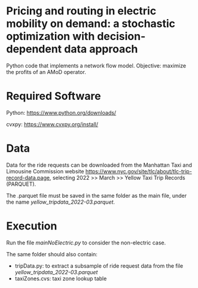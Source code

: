 # Pricing and routing in electric mobility on demand: a stochastic optimization with decision-dependent data approach

Python code that implements a network flow model. Objective: maximize the profits of an AMoD operator. 

# Required Software

Python: https://www.python.org/downloads/

cvxpy: https://www.cvxpy.org/install/

# Data

Data for the ride requests can be downloaded from the Manhattan Taxi and Limousine Commission website https://www.nyc.gov/site/tlc/about/tlc-trip-record-data.page, selecting 2022 >> March >> Yellow Taxi Trip Records (PARQUET).

The .parquet file must be saved in the same folder as the main file, under the name <em>yellow_tripdata_2022-03.parquet</em>.

# Execution

Run the file <em>mainNoElectric.py</em> to consider the non-electric case.

The same folder should also contain:
<ul>
  <li>tripData.py: to extract a subsample of ride request data from the file <em>yellow_tripdata_2022-03.parquet</em></li>
  <li>taxiZones.cvs: taxi zone lookup table</li>
</ul>
